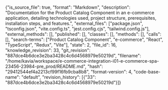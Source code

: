 {"is_source_file": true, "format": "Markdown", "description": "Documentation for the Product Catalog Component in an e-commerce application, detailing technologies used, project structure, prerequisites, installation steps, and features.", "external_files": ["package.json", "tsconfig.json", "vite.config.ts", "jest.config.cjs", "tailwind.config.js"], "external_methods": [], "published": [], "classes": [], "methods": [], "calls": [], "search-terms": ["Product Catalog Component", "e-commerce", "React", "TypeScript", "Redux", "Vite"], "state": 2, "file_id": 16, "knowledge_revision": 33, "git_revision": "887dce4b6dce3e2ba3428c4c6d4568979e50219d", "filename": "/home/kavia/workspace/e-commerce-integration-i01-e-commerce-spa-23456-23984-pre_prod/README.md", "hash": "29412544ef4a2213cf99f16fb9cba8b8", "format-version": 4, "code-base-name": "default", "revision_history": [{"33": "887dce4b6dce3e2ba3428c4c6d4568979e50219d"}]}